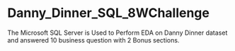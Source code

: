 # Danny_Dinner_SQL_8WChallenge
The Microsoft SQL Server is Used to Perform EDA on Danny Dinner dataset and answered 10 business question with 2 Bonus sections.
